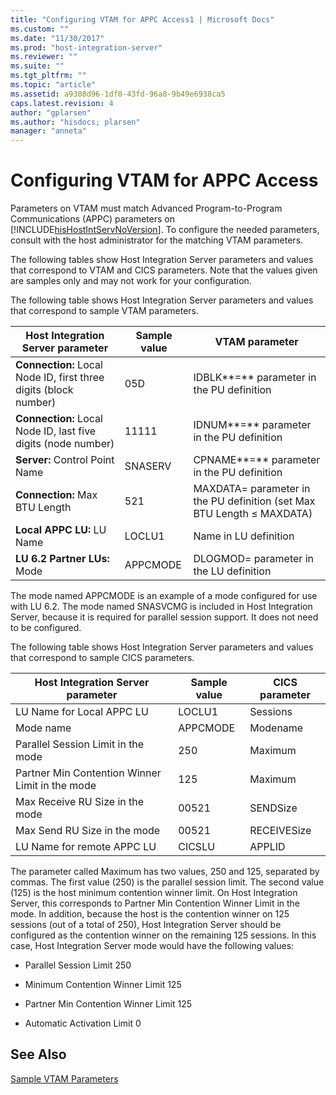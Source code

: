 ```yaml
---
title: "Configuring VTAM for APPC Access1 | Microsoft Docs"
ms.custom: ""
ms.date: "11/30/2017"
ms.prod: "host-integration-server"
ms.reviewer: ""
ms.suite: ""
ms.tgt_pltfrm: ""
ms.topic: "article"
ms.assetid: a9308d96-1df0-43fd-96a8-9b49e6938ca5
caps.latest.revision: 4
author: "gplarsen"
ms.author: "hisdocs; plarsen"
manager: "anneta"
---
```

# Configuring VTAM for APPC Access
Parameters on VTAM must match Advanced Program-to-Program Communications (APPC) parameters on [!INCLUDE[hisHostIntServNoVersion](../includes/hishostintservnoversion-md.md)]. To configure the needed parameters, consult with the host administrator for the matching VTAM parameters.  
  
 The following tables show Host Integration Server parameters and values that correspond to VTAM and CICS parameters. Note that the values given are samples only and may not work for your configuration.  
  
 The following table shows Host Integration Server parameters and values that correspond to sample VTAM parameters.  
  
|Host Integration Server parameter|Sample value|VTAM parameter|  
|---------------------------------------|------------------|--------------------|  
|**Connection:** Local Node ID, first three digits (block number)|05D|IDBLK**=** parameter in the PU definition|  
|**Connection:** Local Node ID, last five digits (node number)|11111|IDNUM**=** parameter in the PU definition|  
|**Server:** Control Point Name|SNASERV|CPNAME**=** parameter in the PU definition|  
|**Connection:** Max BTU Length|521|MAXDATA= parameter in the PU definition (set Max BTU Length ≤ MAXDATA)|  
|**Local APPC LU:** LU Name|LOCLU1|Name in LU definition|  
|**LU 6.2 Partner LUs:** Mode|APPCMODE|DLOGMOD= parameter in the LU definition|  
  
 The mode named APPCMODE is an example of a mode configured for use with LU 6.2. The mode named SNASVCMG is included in Host Integration Server, because it is required for parallel session support. It does not need to be configured.  
  
 The following table shows Host Integration Server parameters and values that correspond to sample CICS parameters.  
  
|Host Integration Server parameter|Sample value|CICS parameter|  
|---------------------------------------|------------------|--------------------|  
|LU Name for Local APPC LU|LOCLU1|Sessions|  
|Mode name|APPCMODE|Modename|  
|Parallel Session Limit in the mode|250|Maximum|  
|Partner Min Contention Winner Limit in the mode|125|Maximum|  
|Max Receive RU Size in the mode|00521|SENDSize|  
|Max Send RU Size in the mode|00521|RECEIVESize|  
|LU Name for remote APPC LU|CICSLU|APPLID|  
  
 The parameter called Maximum has two values, 250 and 125, separated by commas. The first value (250) is the parallel session limit. The second value (125) is the host minimum contention winner limit. On Host Integration Server, this corresponds to Partner Min Contention Winner Limit in the mode. In addition, because the host is the contention winner on 125 sessions (out of a total of 250), Host Integration Server should be configured as the contention winner on the remaining 125 sessions. In this case, Host Integration Server mode would have the following values:  
  
-   Parallel Session Limit 250  
  
-   Minimum Contention Winner Limit 125  
  
-   Partner Min Contention Winner Limit 125  
  
-   Automatic Activation Limit 0  
  
## See Also  
 [Sample VTAM Parameters](../core/sample-vtam-parameters1.md)